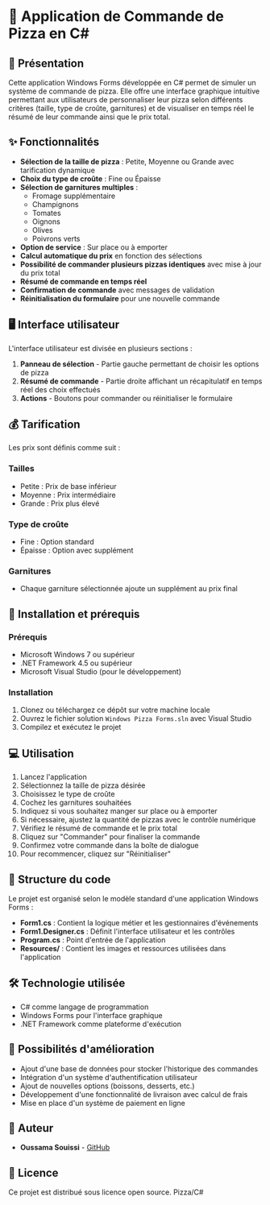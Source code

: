 # 🍕 Application de Commande de Pizza en C#

## 📝 Présentation

Cette application Windows Forms développée en C# permet de simuler un système de commande de pizza. Elle offre une interface graphique intuitive permettant aux utilisateurs de personnaliser leur pizza selon différents critères (taille, type de croûte, garnitures) et de visualiser en temps réel le résumé de leur commande ainsi que le prix total.

## ✨ Fonctionnalités

- **Sélection de la taille de pizza** : Petite, Moyenne ou Grande avec tarification dynamique
- **Choix du type de croûte** : Fine ou Épaisse
- **Sélection de garnitures multiples** :
  - Fromage supplémentaire
  - Champignons
  - Tomates
  - Oignons
  - Olives
  - Poivrons verts
- **Option de service** : Sur place ou à emporter
- **Calcul automatique du prix** en fonction des sélections
- **Possibilité de commander plusieurs pizzas identiques** avec mise à jour du prix total
- **Résumé de commande en temps réel**
- **Confirmation de commande** avec messages de validation
- **Réinitialisation du formulaire** pour une nouvelle commande

## 🖥️ Interface utilisateur

L'interface utilisateur est divisée en plusieurs sections :

1. **Panneau de sélection** - Partie gauche permettant de choisir les options de pizza
2. **Résumé de commande** - Partie droite affichant un récapitulatif en temps réel des choix effectués
3. **Actions** - Boutons pour commander ou réinitialiser le formulaire

## 💰 Tarification

Les prix sont définis comme suit :

### Tailles
- Petite : Prix de base inférieur
- Moyenne : Prix intermédiaire
- Grande : Prix plus élevé

### Type de croûte
- Fine : Option standard
- Épaisse : Option avec supplément

### Garnitures
- Chaque garniture sélectionnée ajoute un supplément au prix final

## 🚀 Installation et prérequis

### Prérequis
- Microsoft Windows 7 ou supérieur
- .NET Framework 4.5 ou supérieur
- Microsoft Visual Studio (pour le développement)

### Installation

1. Clonez ou téléchargez ce dépôt sur votre machine locale
2. Ouvrez le fichier solution `Windows Pizza Forms.sln` avec Visual Studio
3. Compilez et exécutez le projet

## 💻 Utilisation

1. Lancez l'application
2. Sélectionnez la taille de pizza désirée
3. Choisissez le type de croûte
4. Cochez les garnitures souhaitées
5. Indiquez si vous souhaitez manger sur place ou à emporter
6. Si nécessaire, ajustez la quantité de pizzas avec le contrôle numérique
7. Vérifiez le résumé de commande et le prix total
8. Cliquez sur "Commander" pour finaliser la commande
9. Confirmez votre commande dans la boîte de dialogue
10. Pour recommencer, cliquez sur "Réinitialiser"

## 🧩 Structure du code

Le projet est organisé selon le modèle standard d'une application Windows Forms :

- **Form1.cs** : Contient la logique métier et les gestionnaires d'événements
- **Form1.Designer.cs** : Définit l'interface utilisateur et les contrôles
- **Program.cs** : Point d'entrée de l'application
- **Resources/** : Contient les images et ressources utilisées dans l'application

## 🛠️ Technologie utilisée

- C# comme langage de programmation
- Windows Forms pour l'interface graphique
- .NET Framework comme plateforme d'exécution

## 🔄 Possibilités d'amélioration

- Ajout d'une base de données pour stocker l'historique des commandes
- Intégration d'un système d'authentification utilisateur
- Ajout de nouvelles options (boissons, desserts, etc.)
- Développement d'une fonctionnalité de livraison avec calcul de frais
- Mise en place d'un système de paiement en ligne

## 👤 Auteur

- **Oussama Souissi** - [GitHub](https://github.com/Oussama-souissi024)

## 📜 Licence

Ce projet est distribué sous licence open source.
Pizza/C#
